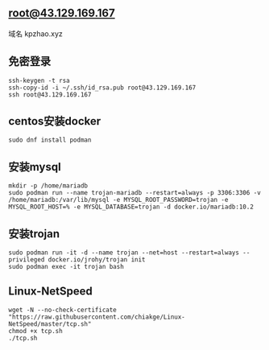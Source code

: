 ## root@43.129.169.167
域名 kpzhao.xyz
## 免密登录
```
ssh-keygen -t rsa
ssh-copy-id -i ~/.ssh/id_rsa.pub root@43.129.169.167
ssh root@43.129.169.167
```
## centos安装docker
```
sudo dnf install podman
```
## 安装mysql
```
mkdir -p /home/mariadb
sudo podman run --name trojan-mariadb --restart=always -p 3306:3306 -v /home/mariadb:/var/lib/mysql -e MYSQL_ROOT_PASSWORD=trojan -e MYSQL_ROOT_HOST=% -e MYSQL_DATABASE=trojan -d docker.io/mariadb:10.2
```
## 安装trojan
```
sudo podman run -it -d --name trojan --net=host --restart=always --privileged docker.io/jrohy/trojan init
sudo podman exec -it trojan bash
```

## Linux-NetSpeed
```
wget -N --no-check-certificate "https://raw.githubusercontent.com/chiakge/Linux-NetSpeed/master/tcp.sh"
chmod +x tcp.sh
./tcp.sh
```
